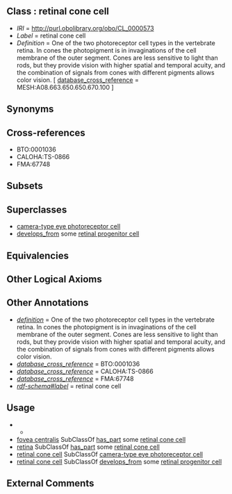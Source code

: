 
## Class : retinal cone cell

 * *IRI* = http://purl.obolibrary.org/obo/CL_0000573
 * *Label* = retinal cone cell
 * *Definition* = One of the two photoreceptor cell types in the vertebrate retina. In cones the photopigment is in invaginations of the cell membrane of the outer segment. Cones are less sensitive to light than rods, but they provide vision with higher spatial and temporal acuity, and the combination of signals from cones with different pigments allows color vision. [ [database_cross_reference](../../ef/oboInOwl#hasDbXref.md) = MESH:A08.663.650.650.670.100 ]

## Synonyms


## Cross-references

 * BTO:0001036
 * CALOHA:TS-0866
 * FMA:67748

## Subsets


## Superclasses

 * [camera-type eye photoreceptor cell](../../CL/09/CL_0010009.md)
 * [develops_from](../../RO/02/RO_0002202.md) some [retinal progenitor cell](../../CL/72/CL_0002672.md)

## Equivalencies


## Other Logical Axioms


## Other Annotations

 * *[definition](../../IAO/15/IAO_0000115.md)* = One of the two photoreceptor cell types in the vertebrate retina. In cones the photopigment is in invaginations of the cell membrane of the outer segment. Cones are less sensitive to light than rods, but they provide vision with higher spatial and temporal acuity, and the combination of signals from cones with different pigments allows color vision.
 * *[database_cross_reference](../../ef/oboInOwl#hasDbXref.md)* = BTO:0001036
 * *[database_cross_reference](../../ef/oboInOwl#hasDbXref.md)* = CALOHA:TS-0866
 * *[database_cross_reference](../../ef/oboInOwl#hasDbXref.md)* = FMA:67748
 * *[rdf-schema#label](../../el/rdf-schema#label.md)* = retinal cone cell

## Usage

 * -
 * [fovea centralis](../../UBERON/86/UBERON_0001786.md) SubClassOf [has_part](../../BFO/51/BFO_0000051.md) some [retinal cone cell](../../CL/73/CL_0000573.md)
 * [retina](../../UBERON/66/UBERON_0000966.md) SubClassOf [has_part](../../BFO/51/BFO_0000051.md) some [retinal cone cell](../../CL/73/CL_0000573.md)
 * [retinal cone cell](../../CL/73/CL_0000573.md) SubClassOf [camera-type eye photoreceptor cell](../../CL/09/CL_0010009.md)
 * [retinal cone cell](../../CL/73/CL_0000573.md) SubClassOf [develops_from](../../RO/02/RO_0002202.md) some [retinal progenitor cell](../../CL/72/CL_0002672.md)

## External Comments

